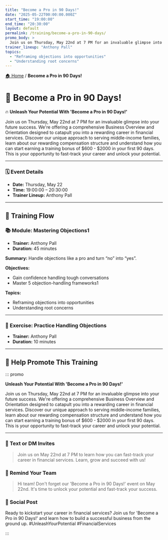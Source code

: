 ```yaml
---
title: "Become a Pro in 90 Days!"
date: "2025-05-22T00:00:00.000Z"
start_time: "19:00:00"
end_time: "20:30:00"
layout: default
permalink: /training/become-a-pro-in-90-days/
promo_body: >
  Join us on Thursday, May 22nd at 7 PM for an invaluable glimpse into your future success. We're offering a comprehensive Business Overview and Orientation designed to catapult you into a rewarding career in financial services. Discover our unique approach to serving middle-income families, learn about our rewarding compensation structure and understand how you can start earning a training bonus of $600 - $2000 in your first 90 days. This is your opportunity to fast-track your career and unlock your potential.
trainer_lineup: "Anthony Pall"
topics:
  - "Reframing objections into opportunities"
  - "Understanding root concerns"
---
```


[🏠 Home](/training/) / **Become a Pro in 90 Days!**

# 📆 Become a Pro in 90 Days!  
🔥 **Unleash Your Potential With 'Become a Pro in 90 Days!'**

Join us on Thursday, May 22nd at 7 PM for an invaluable glimpse into your future success. We're offering a comprehensive Business Overview and Orientation designed to catapult you into a rewarding career in financial services. Discover our unique approach to serving middle-income families, learn about our rewarding compensation structure and understand how you can start earning a training bonus of $600 - $2000 in your first 90 days. This is your opportunity to fast-track your career and unlock your potential.

---

### 🗓️ Event Details

- **Date:** Thursday, May 22  
- **Time:** 19:00:00 – 20:30:00  
- **Trainer Lineup:** Anthony Pall

---

## 🧩 Training Flow

### 📚 Module: Mastering Objections1
- **Trainer:** Anthony Pall
- **Duration:** 45 minutes

**Summary:**
Handle objections like a pro and turn “no” into “yes”.

**Objectives:**
- Gain confidence handling tough conversations
- Master 5 objection-handling frameworks1

**Topics:**
- Reframing objections into opportunities
- Understanding root concerns

---

### 🧪 Exercise: Practice Handling Objections
- **Trainer:** Anthony Pall
- **Duration:** 10 minutes

---

## 📢 Help Promote This Training

::: promo

**Unleash Your Potential With 'Become a Pro in 90 Days!'**

Join us on Thursday, May 22nd at 7 PM for an invaluable glimpse into your future success. We're offering a comprehensive Business Overview and Orientation designed to catapult you into a rewarding career in financial services. Discover our unique approach to serving middle-income families, learn about our rewarding compensation structure and understand how you can start earning a training bonus of $600 - $2000 in your first 90 days. This is your opportunity to fast-track your career and unlock your potential.

---

### 💬 Text or DM Invites  
> Join us on May 22nd at 7 PM to learn how you can fast-track your career in financial services. Learn, grow and succeed with us!

### 💬 Remind Your Team  
> Hi team! Don't forget our 'Become a Pro in 90 Days!' event on May 22nd. It's time to unlock your potential and fast-track your success.

### 📡 Social Post  
Ready to kickstart your career in financial services? Join us for 'Become a Pro in 90 Days!' and learn how to build a successful business from the ground up. #UnleashYourPotential #FinancialServices

:::
